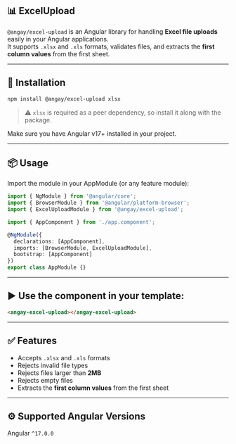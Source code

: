 
## 📊 ExcelUpload

`@angay/excel-upload` is an Angular library for handling **Excel file uploads** easily in your Angular applications.  
It supports `.xlsx` and `.xls` formats, validates files, and extracts the **first column values** from the first sheet.

---

## 🚀 Installation

```bash
npm install @angay/excel-upload xlsx
````

> ⚠️ `xlsx` is required as a peer dependency, so install it along with the package.

Make sure you have Angular v17+ installed in your project.

---

## 📦 Usage

Import the module in your AppModule (or any feature module):

```ts
import { NgModule } from '@angular/core';
import { BrowserModule } from '@angular/platform-browser';
import { ExcelUploadModule } from '@angay/excel-upload';

import { AppComponent } from './app.component';

@NgModule({
  declarations: [AppComponent],
  imports: [BrowserModule, ExcelUploadModule],
  bootstrap: [AppComponent]
})
export class AppModule {}
```

---

## ▶️ Use the component in your template:

```html
<angay-excel-upload></angay-excel-upload>
```

---

## ✅ Features

* Accepts `.xlsx` and `.xls` formats
* Rejects invalid file types
* Rejects files larger than **2MB**
* Rejects empty files
* Extracts the **first column values** from the first sheet

---

## ⚙️ Supported Angular Versions

Angular `^17.0.0`

